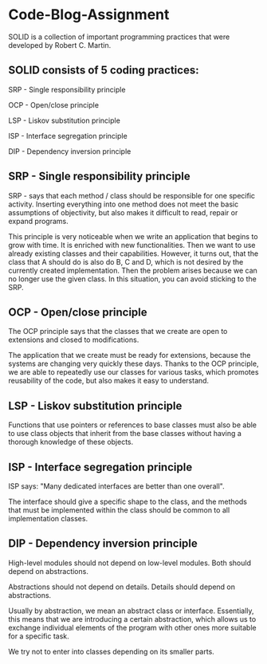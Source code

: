 # Code-Blog-Assignment
SOLID is a collection of important programming practices that were developed by Robert C. Martin.

## SOLID consists of 5 coding practices:

SRP - Single responsibility principle

OCP - Open/close principle

LSP - Liskov substitution principle

ISP - Interface segregation principle

DIP - Dependency inversion principle

## SRP - Single responsibility principle
SRP - says that each method / class should be responsible for one specific activity. Inserting everything into one method does not meet the basic assumptions of objectivity, but also makes it difficult to read, repair or expand programs.

This principle is very noticeable when we write an application that begins to grow with time. It is enriched with new functionalities. Then we want to use already existing classes and their capabilities. However, it turns out, that the class that A should do is also do B, C and D, which is not desired by the currently created implementation. Then the problem arises because we can no longer use the given class. In this situation, you can avoid sticking to the SRP.

## OCP - Open/close principle
The OCP principle says that the classes that we create are open to extensions and closed to modifications.

The application that we create must be ready for extensions, because the systems are changing very quickly these days. Thanks to the OCP principle, we are able to repeatedly use our classes for various tasks, which promotes reusability of the code, but also makes it easy to understand.

## LSP - Liskov substitution principle
Functions that use pointers or references to base classes must also be able to use class objects that inherit from the base classes without having a thorough knowledge of these objects.

## ISP - Interface segregation principle
ISP says: "Many dedicated interfaces are better than one overall".

The interface should give a specific shape to the class, and the methods that must be implemented within the class should be common to all implementation classes.

## DIP - Dependency inversion principle
High-level modules should not depend on low-level modules.
Both should depend on abstractions.

Abstractions should not depend on details.
Details should depend on abstractions.

Usually by abstraction, we mean an abstract class or interface. Essentially, this means that we are introducing a certain abstraction, which allows us to exchange individual elements of the program with other ones more suitable for a specific task.

We try not to enter into classes depending on its smaller parts.

